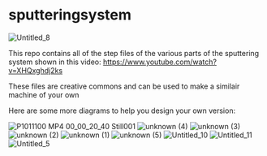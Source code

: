 # sputteringsystem

![Untitled_8](https://user-images.githubusercontent.com/14140482/139967383-ed53283c-5dd9-41af-97f4-11b540378c70.jpg)


This repo contains all of the step files of the various parts of the sputtering system shown in this video:
https://www.youtube.com/watch?v=XHQxghdj2ks

These files are creative commons and can be used to make a similair machine of your own

Here are some more diagrams to help you design your own version:

![P1011100 MP4 00_00_20_40 Still001](https://user-images.githubusercontent.com/14140482/140529882-5c3516e5-c775-4b99-b921-af7e064f0cdc.png)
![unknown (4)](https://user-images.githubusercontent.com/14140482/140529887-884102a3-b2f8-4871-95f7-e555c957a1bf.png)
![unknown (3)](https://user-images.githubusercontent.com/14140482/140529888-6f702409-4a01-4f25-8ef8-07b5d7d764ba.png)
![unknown (2)](https://user-images.githubusercontent.com/14140482/140529889-6bc8b956-ab15-486b-9a71-f5b512022d24.png)
![unknown (1)](https://user-images.githubusercontent.com/14140482/140529892-f542f4cf-4078-4b72-8587-6c0b3254f4d5.png)
![unknown (5)](https://user-images.githubusercontent.com/14140482/140530012-9d57c572-55fa-4f13-8913-bbdcb8e09abf.png)
![Untitled_10](https://user-images.githubusercontent.com/14140482/140530014-be1f95a5-5851-4213-aacd-dfd4b7b3eafd.jpg)
![Untitled_11](https://user-images.githubusercontent.com/14140482/140530015-c37d9806-8201-48e6-aed4-1d28a48234a5.jpg)
![Untitled_5](https://user-images.githubusercontent.com/14140482/140530016-069c077a-4905-4236-9f41-379af78826d5.jpg)
